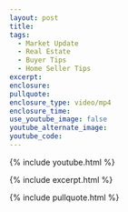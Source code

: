 ```yaml
---
layout: post
title: 
tags:
  - Market Update
  - Real Estate
  - Buyer Tips
  - Home Seller Tips
excerpt:
enclosure:
pullquote: 
enclosure_type: video/mp4
enclosure_time:
use_youtube_image: false
youtube_alternate_image:
youtube_code: 
---
```

{% include youtube.html %}

{% include excerpt.html %}

{% include pullquote.html %}
